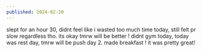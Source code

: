 ```yaml
---
published: 2024-02-20
---
```

slept for an hour 30, didnt feel like i wasted too much time today, still felt pr slow regardless tho. its okay tmrw will be better ! didnt gym today, today was rest day, tmrw will be push day 2. made breakfast ! it was pretty great!